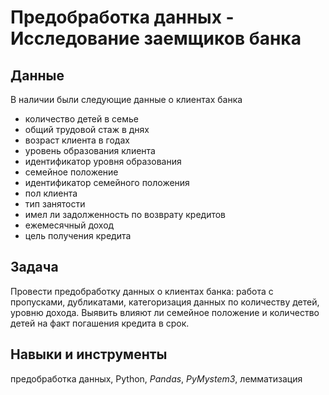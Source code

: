 # Предобработка данных - Исследование заемщиков банка
## Данные
В наличии были следующие данные о клиентах банка
- количество детей в семье
- общий трудовой стаж в днях
- возраст клиента в годах
- уровень образования клиента
- идентификатор уровня образования
- семейное положение
- идентификатор семейного положения
- пол клиента
- тип занятости
- имел ли задолженность по возврату кредитов
- ежемесячный доход
- цель получения кредита
## Задача
Провести предобработку данных о клиентах банка: работа с пропусками, дубликатами, категоризация данных по количеству детей, уровню дохода.
Выявить влияют ли семейное положение и количество детей  на факт погашения кредита в срок.
## Навыки и инструменты
предобработка данных, Python, *Pandas*, *PyMystem3*, лемматизация
